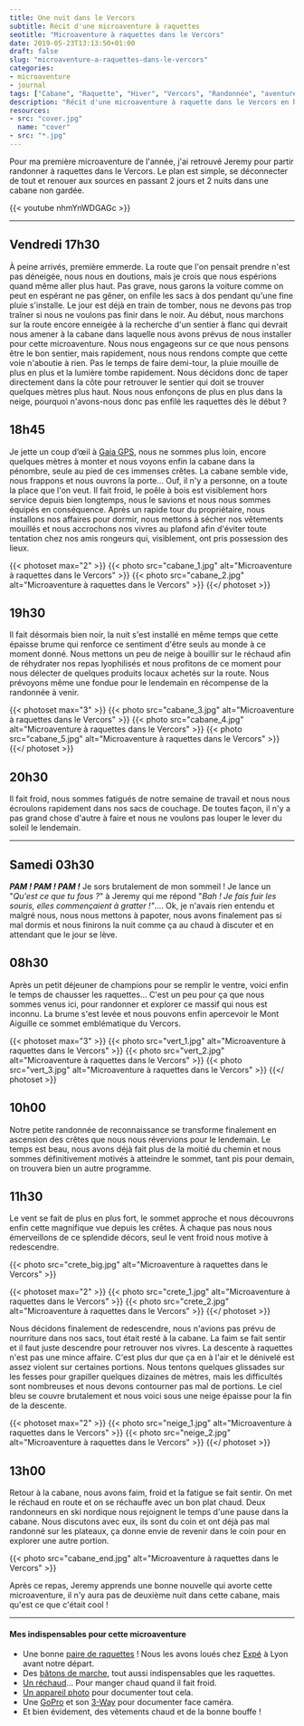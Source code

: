 ```yaml
---
title: Une nuit dans le Vercors
subtitle: Récit d'une microaventure à raquettes
seotitle: "Microaventure à raquettes dans le Vercors"
date: 2019-05-23T13:13:50+01:00
draft: false
slug: "microaventure-a-raquettes-dans-le-vercors"
categories:
- microaventure
- journal
tags: ["Cabane", "Raquette", "Hiver", "Vercors", "Randonnée", "aventure", "microaventure", "neige", "bivouac"]
description: "Récit d'une microaventure à raquette dans le Vercors en hiver en passant la nuit dans une cabane non gardée. "
resources:
- src: "cover.jpg"
  name: "cover"
- src: "*.jpg"
---
```


Pour ma première microaventure de l'année, j'ai retrouvé Jeremy pour partir randonner à raquettes dans le Vercors. Le plan est simple, se déconnecter de tout et renouer aux sources en passant 2 jours et 2 nuits dans une cabane non gardée.

<div>{{< youtube nhmYnWDGAGc >}}</div>

***

## **Vendredi 17h30**

À peine arrivés, première emmerde. La route que l'on pensait prendre n'est pas déneigée, nous nous en doutions, mais je crois que nous espérions quand même aller plus haut. Pas grave, nous garons la voiture comme on peut en espérant ne pas gêner, on enfile les sacs à dos pendant qu'une fine pluie s'installe. Le jour est déjà en train de tomber, nous ne devons pas trop traîner si nous ne voulons pas finir dans le noir. Au début, nous marchons sur la route encore enneigée à la recherche d'un sentier à flanc qui devrait nous amener à la cabane dans laquelle nous avons prévus de nous installer pour cette microaventure. Nous nous engageons sur ce que nous pensons être le bon sentier, mais rapidement, nous nous rendons compte que cette voie n'aboutie à rien. Pas le temps de faire demi-tour, la pluie mouille de plus en plus et la lumière tombe rapidement. Nous décidons donc de taper directement dans la côte pour retrouver le sentier qui doit se trouver quelques mètres plus haut. Nous nous enfonçons de plus en plus dans la neige, pourquoi n'avons-nous donc pas enfilé les raquettes dès le début ?

## **18h45**

Je jette un coup d’œil à [Gaia GPS](https://gregorymignard.com/utiliser-son-smartphone-comme-gps-en-randonnee/), nous ne sommes plus loin, encore quelques mètres à monter et nous voyons enfin la cabane dans la pénombre, seule au pied de ces immenses crêtes. La cabane semble vide, nous frappons et nous ouvrons la porte... Ouf, il n'y a personne, on a toute la place que l'on veut. Il fait froid, le poêle à bois est visiblement hors service depuis bien longtemps, nous le savions et nous nous sommes équipés en conséquence. Après un rapide tour du propriétaire, nous installons nos affaires pour dormir, nous mettons à sécher nos vêtements mouillés et nous accrochons nos vivres au plafond afin d'éviter toute tentation chez nos amis rongeurs qui, visiblement, ont pris possession des lieux.

{{< photoset max="2" >}}
  {{< photo src="cabane_1.jpg" alt="Microaventure à raquettes dans le Vercors" >}}
  {{< photo src="cabane_2.jpg" alt="Microaventure à raquettes dans le Vercors" >}}
{{</ photoset >}}

## **19h30**

Il fait désormais bien noir, la nuit s'est installé en même temps que cette épaisse brume qui renforce ce sentiment d'être seuls au monde à ce moment donné. Nous mettons un peu de neige à bouillir sur le réchaud afin de réhydrater nos repas lyophilisés et nous profitons de ce moment pour nous délecter de quelques produits locaux achetés sur la route. Nous prévoyons même une fondue pour le lendemain en récompense de la randonnée à venir.

{{< photoset max="3" >}}
  {{< photo src="cabane_3.jpg" alt="Microaventure à raquettes dans le Vercors" >}}
  {{< photo src="cabane_4.jpg" alt="Microaventure à raquettes dans le Vercors" >}}
  {{< photo src="cabane_5.jpg" alt="Microaventure à raquettes dans le Vercors" >}}
{{</ photoset >}}

## **20h30**

Il fait froid, nous sommes fatigués de notre semaine de travail et nous nous écroulons rapidement dans nos sacs de couchage. De toutes façon, il n'y a pas grand chose d'autre à faire et nous ne voulons pas louper le lever du soleil le lendemain.

***
## **Samedi 03h30**

_**PAM ! PAM ! PAM !**_ Je sors brutalement de mon sommeil ! Je lance un "_Qu'est ce que tu fous ?_" à Jeremy qui me répond "_Bah ! Je fais fuir les souris, elles commençaient à gratter !"_.... Ok, je n'avais rien entendu et malgré nous, nous nous mettons à papoter, nous avons finalement pas si mal dormis et nous finirons la nuit comme ça au chaud à discuter et en attendant que le jour se lève.

## **08h30**

Après un petit déjeuner de champions pour se remplir le ventre, voici enfin le temps de chausser les raquettes... C'est un peu pour ça que nous sommes venus ici, pour randonner et explorer ce massif qui nous est inconnu.
La brume s'est levée et nous pouvons enfin apercevoir le Mont Aiguille ce sommet emblématique du Vercors.

{{< photoset max="3" >}}
  {{< photo src="vert_1.jpg" alt="Microaventure à raquettes dans le Vercors" >}}
  {{< photo src="vert_2.jpg" alt="Microaventure à raquettes dans le Vercors" >}}
  {{< photo src="vert_3.jpg" alt="Microaventure à raquettes dans le Vercors" >}}
{{</ photoset >}}

## **10h00**

Notre petite randonnée de reconnaissance se transforme finalement en ascension des crêtes que nous nous révervions pour le lendemain. Le temps est beau, nous avons déjà fait plus de la moitié du chemin et nous sommes définitivement motivés à atteindre le sommet, tant pis pour demain, on trouvera bien un autre programme.

## **11h30**

Le vent se fait de plus en plus fort, le sommet approche et nous découvrons enfin cette magnifique vue depuis les crêtes. À chaque pas nous nous émerveillons de ce splendide décors, seul le vent froid nous motive à redescendre.

{{< photo src="crete_big.jpg" alt="Microaventure à raquettes dans le Vercors" >}}

{{< photoset max="2" >}}
  {{< photo src="crete_1.jpg" alt="Microaventure à raquettes dans le Vercors" >}}
  {{< photo src="crete_2.jpg" alt="Microaventure à raquettes dans le Vercors" >}}
{{</ photoset >}}

Nous décidons finalement de redescendre, nous n'avions pas prévu de nourriture dans nos sacs, tout était resté à la cabane. La faim se fait sentir et il faut juste descendre pour retrouver nos vivres.
La descente à raquettes n'est pas une mince affaire. C'est plus dur que ça en à l'air et le dénivelé est assez violent sur certaines portions. Nous tentons quelques glissades sur les fesses pour grapiller quelques dizaines de mètres, mais les difficultés sont nombreuses et nous devons contourner pas mal de portions.
Le ciel bleu se couvre brutalement et nous voici sous une neige épaisse pour la fin de la descente.

{{< photoset max="2" >}}
  {{< photo src="neige_1.jpg" alt="Microaventure à raquettes dans le Vercors" >}}
  {{< photo src="neige_2.jpg" alt="Microaventure à raquettes dans le Vercors" >}}
{{</ photoset >}}

## **13h00**

Retour à la cabane, nous avons faim, froid et la fatigue se fait sentir. On met le réchaud en route et on se réchauffe avec un bon plat chaud.
Deux randonneurs en ski nordique nous rejoignent le temps d'une pause dans la cabane. Nous discutons avec eux, ils sont du coin et ont déjà pas mal randonné sur les plateaux, ça donne envie de revenir dans le coin pour en explorer une autre portion.

{{< photo src="cabane_end.jpg" alt="Microaventure à raquettes dans le Vercors" >}}

Après ce repas, Jeremy apprends une bonne nouvelle qui avorte cette microaventure, il n'y aura pas de deuxième nuit dans cette cabane, mais qu'est ce que c'était cool !

***

#### Mes indispensables pour cette microaventure

* Une bonne [paire de raquettes](https://amzn.to/2UlV7pf) ! Nous les avons loués chez [Expé](https://www.expe.fr/) à Lyon avant notre départ.
* Des [bâtons de marche](https://amzn.to/2HODYi9), tout aussi indispensables que les raquettes.
* [Un réchaud](https://amzn.to/2HOjV3v)... Pour manger chaud quand il fait froid.
* [Un appareil photo](https://amzn.to/2HU0CDr) pour documenter tout cela.
* Une [GoPro](https://amzn.to/2X53wLP) et son [3-Way](https://amzn.to/2X3XxqN) pour documenter face caméra.
* Et bien évidement, des vêtements chaud et de la bonne bouffe !
